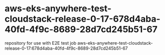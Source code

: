 # aws-eks-anywhere-test-cloudstack-release-0-17-678d4aba-40fd-4f9c-8689-28d7cd245b51-67
repository for use with E2E test job aws-eks-anywhere-test-cloudstack-release-0-17:678d4aba-40fd-4f9c-8689-28d7cd245b51-67
